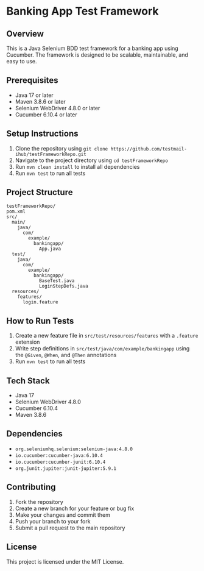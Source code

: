 # Banking App Test Framework

## Overview
This is a Java Selenium BDD test framework for a banking app using Cucumber. The framework is designed to be scalable, maintainable, and easy to use.

## Prerequisites
- Java 17 or later
- Maven 3.8.6 or later
- Selenium WebDriver 4.8.0 or later
- Cucumber 6.10.4 or later

## Setup Instructions
1. Clone the repository using `git clone https://github.com/testmail-ihub/testFrameworkRepo.git`
2. Navigate to the project directory using `cd testFrameworkRepo`
3. Run `mvn clean install` to install all dependencies
4. Run `mvn test` to run all tests

## Project Structure
```
testFrameworkRepo/
pom.xml
src/
  main/
    java/
      com/
        example/
          bankingapp/
            App.java
  test/
    java/
      com/
        example/
          bankingapp/
            BaseTest.java
            LoginStepDefs.java
  resources/
    features/
      login.feature
```

## How to Run Tests
1. Create a new feature file in `src/test/resources/features` with a `.feature` extension
2. Write step definitions in `src/test/java/com/example/bankingapp` using the `@Given`, `@When`, and `@Then` annotations
3. Run `mvn test` to run all tests

## Tech Stack
- Java 17
- Selenium WebDriver 4.8.0
- Cucumber 6.10.4
- Maven 3.8.6

## Dependencies
- `org.seleniumhq.selenium:selenium-java:4.8.0`
- `io.cucumber:cucumber-java:6.10.4`
- `io.cucumber:cucumber-junit:6.10.4`
- `org.junit.jupiter:junit-jupiter:5.9.1`

## Contributing
1. Fork the repository
2. Create a new branch for your feature or bug fix
3. Make your changes and commit them
4. Push your branch to your fork
5. Submit a pull request to the main repository

## License
This project is licensed under the MIT License.